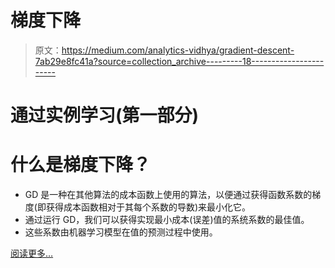 # 梯度下降

> 原文：<https://medium.com/analytics-vidhya/gradient-descent-7ab29e8fc41a?source=collection_archive---------18----------------------->

# 通过实例学习(第一部分)

# 什么是梯度下降？

*   GD 是一种在其他算法的成本函数上使用的算法，以便通过获得函数系数的梯度(即获得成本函数相对于其每个系数的导数)来最小化它。
*   通过运行 GD，我们可以获得实现最小成本(误差)值的系统系数的最佳值。
*   这些系数由机器学习模型在值的预测过程中使用。

[阅读更多…](https://www.landofsciences.com/posts/0/gradient-descent-part1/)